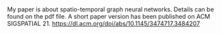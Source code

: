 # 
My paper is about spatio-temporal graph neural networks. Details can be found on the pdf file.
A short paper version has been published on ACM SIGSPATIAL 21. https://dl.acm.org/doi/abs/10.1145/3474717.3484207
